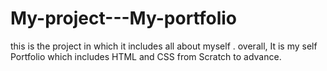 # My-project---My-portfolio
this is the project in which it includes all about myself . overall, It is my self Portfolio which includes HTML and CSS from Scratch to advance.
